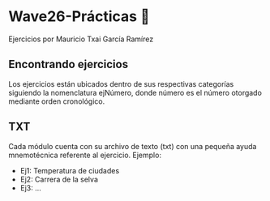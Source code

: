 # Wave26-Prácticas 🚀
Ejercicios por Mauricio Txai García Ramírez

## Encontrando ejercicios
Los ejercicios están ubicados dentro de sus respectivas categorías siguiendo la nomenclatura ejNúmero, donde número es el número otorgado mediante orden cronológico.

## TXT
Cada módulo cuenta con su archivo de texto (txt) con una pequeña ayuda mnemotécnica referente al ejercicio. Ejemplo:

- Ej1: Temperatura de ciudades
- Ej2: Carrera de la selva 
- Ej3: ...
